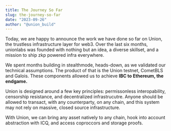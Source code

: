 ```yaml
---
title: The Journey So Far
slug: the-journey-so-far
date: "2023-09-26"
author: "@union_build"
---
```


<script lang="ts">
  import ButtonA from '$lib/ButtonA.svelte';
</script>

Today, we are happy to announce the work we have done so far on Union, the trustless
infrastructure layer for web3. Over the last six months, unionlabs was founded with nothing but an
idea, a diverse skillset, and a mission to ship zkp powered infra everywhere.

We spent months building in stealthmode, heads-down, as we validated our technical assumptions.
The product of that is the Union testnet, CometBLS and Galois. These components allowed us to
achieve **IBC to Ethereum, the endgame.**

Union is designed around a few key principles: permissonless interopability, censorship
resistance, and decentralized infrastrucutre. Anyone should be allowed to transact, with any
counterparty, on any chain, and this system may not rely on massive, closed source infrastructure.

With Union, we can bring any asset natively to any chain, hook into account abstraction with ICQ,
and access coproccors and storage proofs.

